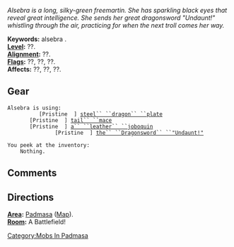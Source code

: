 *Alsebra is a long, silky-green freemartin. She has sparkling black eyes
that reveal great intelligence. She sends her great dragonsword
"Undaunt!" whistling through the air, practicing for when the next troll
comes her way.*

**Keywords:** alsebra .  
**[Level](Level "wikilink"):** ??.  
**[Alignment](Alignment "wikilink"):** ??.  
**[Flags](:Category:_Mob_Types "wikilink"):** ??, ??, ??.  
**Affects:** ??, ??, ??.  

## Gear

`Alsebra is using:`  
`    `<worn on body>`      [Pristine  ] `[`steel`` ``dragon`` ``plate`](Steel_Dragon_Plate "wikilink")  
`    `<held in offhand>`   [Pristine  ] `[`tail`` ``mace`](Tail_Mace "wikilink")  
`    `<worn about body>`   [Pristine  ] `[`a`` ``leather`` ``joboquin`](Leather_Joboquin "wikilink")  
`    `<wielded>`           [Pristine  ] `[`the`` ``Dragonsword`` ``"Undaunt!"`](Undaunt "wikilink")

`You peek at the inventory:`  
`    Nothing.`

## Comments

## Directions

**[Area](:Category:_Areas "wikilink"):**
[Padmasa](:Category:_Padmasas "wikilink")
([Map](Padmasa_Map "wikilink")).  
**[Room](:Category:_Rooms "wikilink"):** A Battlefield!  

[Category:Mobs In Padmasa](Category:Mobs_In_Padmasa "wikilink")
